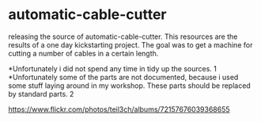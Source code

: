 # automatic-cable-cutter

releasing the source of automatic-cable-cutter. This resources are the results of a one day kickstarting project. The goal was to get a machine for cutting a number of cables in a certain length. 

*Unfortunately i did not spend any time in tidy up the sources. 1
*Unfortunately some of the parts are not documented, because i used some stuff laying around in my workshop. These parts should be replaced by standard parts. 2

https://www.flickr.com/photos/teil3ch/albums/72157676039368655
